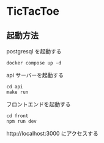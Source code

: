 # TicTacToe

## 起動方法

postgresql を起動する

```shell
docker compose up -d
```

api サーバーを起動する

```shell
cd api
make run
```

フロントエンドを起動する

```shell
cd front
npm run dev
```

http://localhost:3000 にアクセスする
